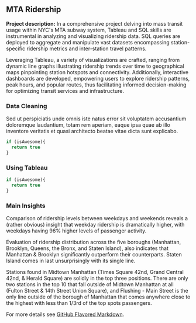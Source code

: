## MTA Ridership

**Project description:** In a comprehensive project delving into mass transit usage within NYC's MTA subway system, Tableau and SQL skills are instrumental in analyzing and visualizing ridership data. SQL queries are deployed to aggregate and manipulate vast datasets encompassing station-specific ridership metrics and inter-station travel patterns. 

Leveraging Tableau, a variety of visualizations are crafted, ranging from dynamic line graphs illustrating ridership trends over time to geographical maps pinpointing station hotspots and connectivity. Additionally, interactive dashboards are developed, empowering users to explore ridership patterns, peak hours, and popular routes, thus facilitating informed decision-making for optimizing transit services and infrastructure.

### Data Cleaning

Sed ut perspiciatis unde omnis iste natus error sit voluptatem accusantium doloremque laudantium, totam rem aperiam, eaque ipsa quae ab illo inventore veritatis et quasi architecto beatae vitae dicta sunt explicabo. 

```sql
if (isAwesome){
  return true
}
```

### Using Tableau

```sql
if (isAwesome){
  return true
}
```

### Main Insights

Comparison of ridership levels between weekdays and weekends reveals a (rather obvious) insight that weekday ridership is dramatically higher, with weekdays having 96% higher levels of passenger activity.

Evaluation of ridership distribution across the five boroughs (Manhattan, Brooklyn, Queens, the Bronx, and Staten Island), also indicates that Manhattan & Brooklyn significantly outperform their counterparts. Staten Island comes in last unsurprisingly with its single line.

Stations found in Midtown Manhattan (Times Square 42nd, Grand Central 42nd, & Herald Square) are solidly in the top three positions. There are only two stations in the top 10 that fall outside of Midtown Manhattan at all (Fulton Street & 14th Street Union Square), and Flushing - Main Street is the only line outside of the borough of Manhattan that comes anywhere close to the highest with less than 1/3rd of the top spots passengers.


For more details see [GitHub Flavored Markdown](https://guides.github.com/features/mastering-markdown/).

